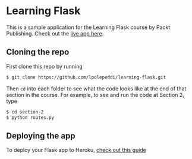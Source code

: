 # Learning Flask

This is a sample application for the Learning Flask course by Packt Publishing. Check out the [live app here](http://tranquil-ridge-5048.herokuapp.com/).

## Cloning the repo

First clone this repo by running

```bash
$ git clone https://github.com/lpolepeddi/learning-flask.git
```

Then `cd` into each folder to see what the code looks like at the end of that section in the course. For example, to see and run the code at Section 2, type

```bash
$ cd section-2
$ python routes.py
```

## Deploying the app

To deploy your Flask app to Heroku, [check out this guide](https://github.com/lpolepeddi/learning-flask/wiki/Deploying-Flask-to-Heroku)
